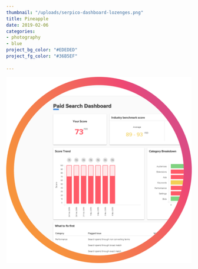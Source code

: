```yaml
---
thumbnail: "/uploads/serpico-dashboard-lozenges.png"
title: Pineapple
date: 2019-02-06
categories:
- photography
- blue
project_bg_color: "#EDEDED"
project_fg_color: "#36B5EF"

---
```

![](/uploads/serpico-dashboard-lozenges.png)